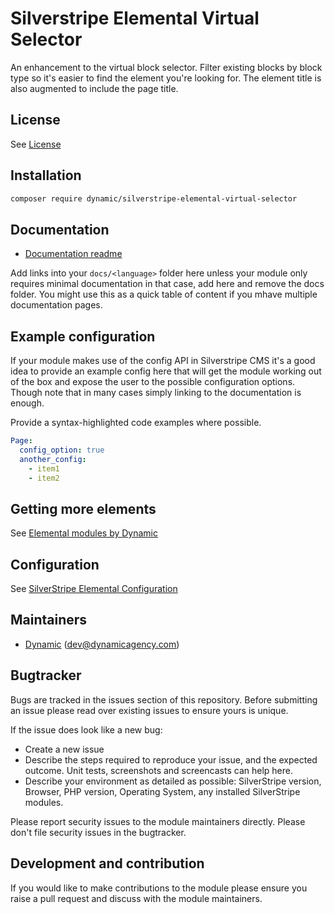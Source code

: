 # Silverstripe Elemental Virtual Selector

An enhancement to the virtual block selector. Filter existing blocks by block type so it's easier to find the element you're looking for. The element title is also augmented to include the page title.

## License

See [License](LICENSE.md)

## Installation

```sh
composer require dynamic/silverstripe-elemental-virtual-selector
```

## Documentation

- [Documentation readme](docs/en/README.md)

Add links into your `docs/<language>` folder here unless your module only requires minimal documentation
in that case, add here and remove the docs folder. You might use this as a quick table of content if you
mhave multiple documentation pages.

## Example configuration

If your module makes use of the config API in Silverstripe CMS it's a good idea to provide an example config
here that will get the module working out of the box and expose the user to the possible configuration options.
Though note that in many cases simply linking to the documentation is enough.

Provide a syntax-highlighted code examples where possible.

```yaml
Page:
  config_option: true
  another_config:
    - item1
    - item2
```
## Getting more elements

See [Elemental modules by Dynamic](https://github.com/orgs/dynamic/repositories?q=elemental&type=all&language=&sort=)

## Configuration

See [SilverStripe Elemental Configuration](https://github.com/silverstripe/silverstripe-elemental#configuration)

## Maintainers

*  [Dynamic](https://www.dynamicagency.com) (<dev@dynamicagency.com>)

## Bugtracker
Bugs are tracked in the issues section of this repository. Before submitting an issue please read over
existing issues to ensure yours is unique.

If the issue does look like a new bug:

- Create a new issue
- Describe the steps required to reproduce your issue, and the expected outcome. Unit tests, screenshots
  and screencasts can help here.
- Describe your environment as detailed as possible: SilverStripe version, Browser, PHP version,
  Operating System, any installed SilverStripe modules.

Please report security issues to the module maintainers directly. Please don't file security issues in the bugtracker.

## Development and contribution
If you would like to make contributions to the module please ensure you raise a pull request and discuss with the module maintainers.